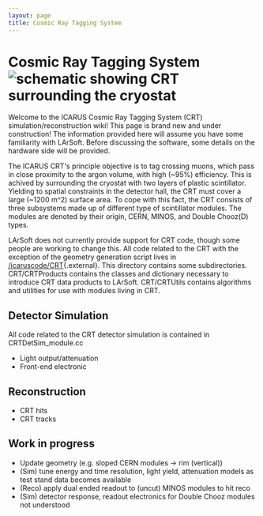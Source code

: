 ```yaml
---
layout: page
title: Cosmic Ray Tagging System
---
```




Cosmic Ray Tagging System ![schematic showing CRT surrounding the cryostat](/redmine/attachments/download/53137/icarus_crt.png "schematic showing CRT surrounding the cryostat")
=============================================================================================================================================================================================================================

Welcome to the ICARUS Cosmic Ray Tagging System (CRT)
simulation/reconstruction wiki! This page is brand new and under
construction! The information provided here will assume you have some
familiarity with LArSoft. Before discussing the software, some details
on the hardware side will be provided.

The ICARUS CRT\'s principle objective is to tag crossing muons, which
pass in close proximity to the argon volume, with high (\~95%)
efficiency. This is achived by surrounding the cryostat with two layers
of plastic scintillator. Yielding to spatial constraints in the detector
hall, the CRT must cover a large (\~1200 m\^2) surface area. To cope
with this fact, the CRT consists of three subsystems made up of
different type of scintillator modules. The modules are denoted by their
origin, CERN, MINOS, and Double Chooz(D) types.

LArSoft does not currently provide support for CRT code, though some
people are working to change this. All code related to the CRT with the
exception of the geometry generation script lives in
[/icaruscode/CRT](https://cdcvs.fnal.gov/redmine/projects/icaruscode/repository/revisions/master/show/icaruscode/CRT){.external}.
This directory contains some subdirectories. CRT/CRTProducts contains
the classes and dictionary necessary to introduce CRT data products to
LArSoft. CRT/CRTUtils contains algorithms and utilities for use with
modules living in CRT.



Detector Simulation
----------------------------------------------------------

All code related to the CRT detector simulation is contained in
CRTDetSim\_module.cc

-   Light output/attenuation
-   Front-end electronic



Reconstruction
------------------------------------------------

-   CRT hits
-   CRT tracks



Work in progress
----------------------------------------------------

-   Update geometry (e.g. sloped CERN modules -\> rim (vertical))
-   (Sim) tune energy and time resolution, light yield, attenuation
    models as test stand data becomes available
-   (Reco) apply dual ended readout to (uncut) MINOS modules to hit reco
-   (Sim) detector response, readout electronics for Double Chooz
    modules not understood
